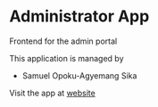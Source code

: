 # Administrator App 
Frontend for the admin portal

This application is managed by 
* Samuel Opoku-Agyemang Sika


Visit the app at [website](http://www.admin.massenergize.org)
